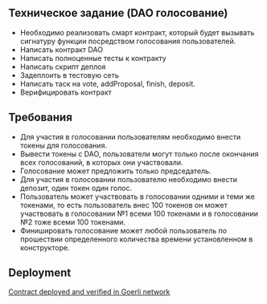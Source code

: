 ## Техническое задание (DAO голосование)

- Необходимо реализовать смарт контракт, который будет вызывать сигнатуру функции посредством голосования пользователей.
- Написать контракт DAO
- Написать полноценные тесты к контракту
- Написать скрипт деплоя
- Задеплоить в тестовую сеть
- Написать таск на vote, addProposal, finish, deposit.
- Верифицировать контракт


## Требования
- Для участия в голосовании пользователям необходимо внести  токены для голосования. 
- Вывести токены с DAO, пользователи могут только после окончания всех голосований, в которых они участвовали. 
- Голосование может предложить только председатель.
- Для участия в голосовании пользователю необходимо внести депозит, один токен один голос. 
- Пользователь может участвовать в голосовании одними и теми же токенами, то есть пользователь внес 100 токенов он может участвовать в голосовании №1 всеми 100 токенами и в голосовании №2 тоже всеми 100 токенами.
- Финишировать голосование может любой пользователь по прошествии определенного количества времени установленном в конструкторе.

## Deployment
[Contract deployed and verified in Goerli network](https://goerli.etherscan.io/address/0xb874b1D85532576202Aa15F0f45fca4A327415F6#code)
